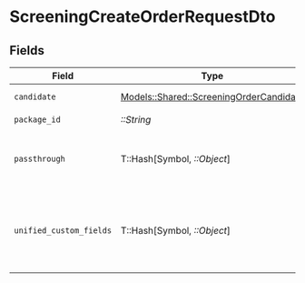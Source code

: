 # ScreeningCreateOrderRequestDto


## Fields

| Field                                                                                        | Type                                                                                         | Required                                                                                     | Description                                                                                  | Example                                                                                      |
| -------------------------------------------------------------------------------------------- | -------------------------------------------------------------------------------------------- | -------------------------------------------------------------------------------------------- | -------------------------------------------------------------------------------------------- | -------------------------------------------------------------------------------------------- |
| `candidate`                                                                                  | [Models::Shared::ScreeningOrderCandidate](../../models/shared/screeningordercandidate.md)    | :heavy_check_mark:                                                                           | Candidate information                                                                        |                                                                                              |
| `package_id`                                                                                 | *::String*                                                                                   | :heavy_check_mark:                                                                           | Package ID                                                                                   | 54321                                                                                        |
| `passthrough`                                                                                | T::Hash[Symbol, *::Object*]                                                                  | :heavy_minus_sign:                                                                           | Value to pass through to the provider                                                        | {<br/>"other_known_names": "John Doe"<br/>}                                                  |
| `unified_custom_fields`                                                                      | T::Hash[Symbol, *::Object*]                                                                  | :heavy_minus_sign:                                                                           | Custom Unified Fields configured in your StackOne project                                    | {<br/>"my_project_custom_field_1": "REF-1236",<br/>"my_project_custom_field_2": "some other value"<br/>} |